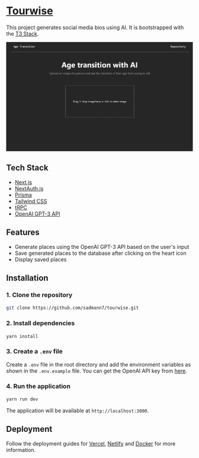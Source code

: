 # [Tourwise](https://tourwise.vercel.app/)

This project generates social media bios using AI. It is bootstrapped with the [T3 Stack](https://create.t3.gg/).

[![Tourwise](./public/screenshot.png)](https://tourwise.vercel.app/)

## Tech Stack

- [Next.js](https://nextjs.org)
- [NextAuth.js](https://next-auth.js.org)
- [Prisma](https://prisma.io)
- [Tailwind CSS](https://tailwindcss.com)
- [tRPC](https://trpc.io)
- [OpenAI GPT-3 API](https://platform.openai.com/overview)

## Features

- Generate places using the OpenAI GPT-3 API based on the user's input
- Save generated places to the database after clicking on the heart icon
- Display saved places

## Installation

### 1. Clone the repository

```bash
git clone https://github.com/sadmann7/tourwise.git
```

### 2. Install dependencies

```bash
yarn install
```

### 3. Create a `.env` file

Create a `.env` file in the root directory and add the environment variables as shown in the `.env.example` file. You can get the OpenAI API key from [here](https://beta.openai.com/account/api-keys).

### 4. Run the application

```bash
yarn run dev
```

The application will be available at `http://localhost:3000`.

## Deployment

Follow the deployment guides for [Vercel](https://create.t3.gg/en/deployment/vercel), [Netlify](https://create.t3.gg/en/deployment/netlify) and [Docker](https://create.t3.gg/en/deployment/docker) for more information.
